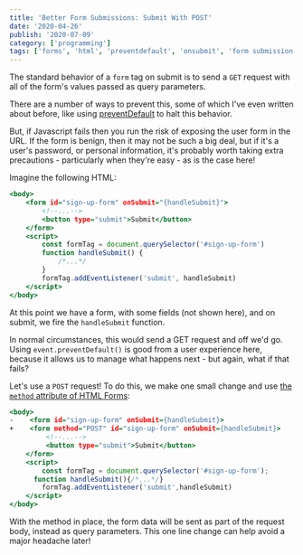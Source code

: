 ```yaml
---
title: 'Better Form Submissions: Submit With POST'
date: '2020-04-26'
publish: '2020-07-09'
category: ['programming']
tags: ['forms', 'html', 'preventdefault', 'onsubmit', 'form submission']
---
```


The standard behavior of a `form` tag on submit is to send a `GET` request with all of the form's values passed as query parameters.

There are a number of ways to prevent this, some of which I've even written about before, like using [preventDefault](https://stephencharlesweiss.com/blog/2019-01-04/better-form-submissions-with-event-preventdefault-and-htmlformelement-reset/) to halt this behavior.

But, if Javascript fails then you run the risk of exposing the user form in the URL. If the form is benign, then it may not be such a big deal, but if it's a user's password, or personal information, it's probably worth taking extra precautions - particularly when they're easy - as is the case here!

Imagine the following HTML:

```html:title=index.html
<body>
    <form id="sign-up-form" onSubmit="{handleSubmit}">
        <!--...-->
        <button type="submit">Submit</button>
    </form>
    <script>
        const formTag = document.querySelector('#sign-up-form')
        function handleSubmit() {
            /*...*/
        }
        formTag.addEventListener('submit', handleSubmit)
    </script>
</body>
```

At this point we have a form, with some fields (not shown here), and on submit, we fire the `handleSubmit` function.

In normal circumstances, this would send a GET request and off we'd go. Using `event.preventDefault()` is good from a user experience here, because it allows us to manage what happens next - but again, what if that fails?

Let's use a `POST` request! To do this, we make one small change and use [the `method` attribute of HTML Forms](https://developer.mozilla.org/en-US/docs/Web/HTML/Element/form):

```diff:title=index.html
<body>
-    <form id="sign-up-form" onSubmit={handleSubmit}>
+    <form method="POST" id="sign-up-form" onSubmit={handleSubmit}>
		 <!--...-->
 		 <button type="submit">Submit</button>
    </form>
    <script>
		const formTag = document.querySelector('#sign-up-form');
      function handleSubmit(){/*...*/}
		formTag.addEventListener('submit',handleSubmit)
    </script>
</body>
```

With the method in place, the form data will be sent as part of the request body, instead as query parameters. This one line change can help avoid a major headache later!
